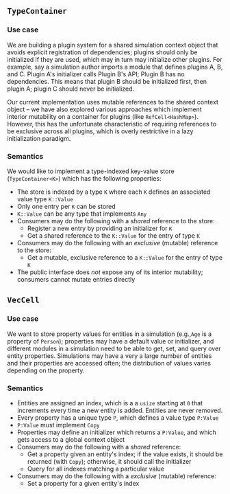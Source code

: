 
## `TypeContainer`

### Use case

We are building a plugin system for a shared simulation context object
that avoids explicit registration of dependencies; plugins should only be
initialized if they are used, which may in turn may initialize other plugins.
For example, say a simulation author imports a module that defines plugins A, B,
and C. Plugin A's initializer calls Plugin B's API; Plugin B has no dependencies.
This means that plugin B should be initialized first, then plugin A;
plugin C should never be initialized.

Our current implementation uses mutable references to the
shared context object – we have also explored various approaches which implement
interior mutability on a container for plugins (like `RefCell<HashMap>`). However, this has the unfortunate characteristic of requiring references to be exclusive across all plugins,
which is overly restrictive in a lazy initialization paradigm.

### Semantics

We would like to implement a type-indexed key-value store (`TypeContainer<K>`) which
has the following properties:

- The store is indexed by a type `K` where each `K` defines an associated value type `K::Value`
- Only one entry per `K` can be stored
- `K::Value` can be any type that implements `Any`
- Consumers may do the following with a *shared* reference to the store:
    - Register a new entry by providing an initializer for `K`
    - Get a shared reference to the `K::Value` for the entry of type `K`
- Consumers may do the following with an *exclusive* (mutable) reference to the store:
    - Get a mutable, exclusive reference to a `K::Value` for the entry of type `K`
- The public interface does *not* expose any of its interior mutability; consumers
  cannot mutate entries directly

## `VecCell`

### Use case

We want to store property values for entities in a simulation (e.g.,`Age` is a property of `Person`); properties may have a default value or initializer, and different
modules in a simulation need to be able to get, set, and query over entity properties. Simulations may have a very a large number of entities and their properties are
accessed often; the distribution of values varies depending on the property.

### Semantics

- Entities are assigned an index, which is a a `usize` starting at `0` that
  increments every time a new entity is added. Entities are never removed.
- Every property has a unique type `P`, which defines a value type `P:Value`
- `P:Value` must implement `Copy`
- Properties may define an initializer which returns a `P:Value`, and which
  gets access to a global context object
- Consumers may do the following with a *shared* reference:
    - Get a property given an entity's index; if the value exists, it should be
      returned (with `Copy`); otherwise, it should call the initializer
    - Query for all indexes matching a particular value
- Consumers may do the following with a *exclusive* (mutable) reference:
    - Set a property for a given entity's index

